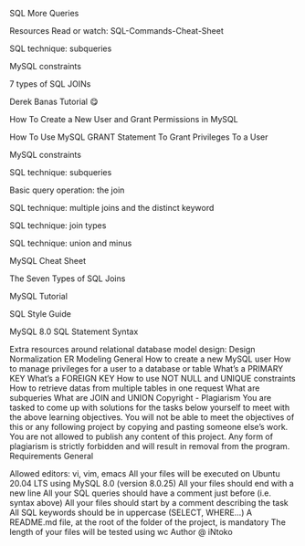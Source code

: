 SQL More Queries


Resources
Read or watch:
SQL-Commands-Cheat-Sheet

SQL technique: subqueries



MySQL constraints

7 types of SQL JOINs

Derek Banas Tutorial 😋

How To Create a New User and Grant Permissions in MySQL

How To Use MySQL GRANT Statement To Grant Privileges To a User

MySQL constraints

SQL technique: subqueries

Basic query operation: the join

SQL technique: multiple joins and the distinct keyword

SQL technique: join types

SQL technique: union and minus

MySQL Cheat Sheet

The Seven Types of SQL Joins

MySQL Tutorial

SQL Style Guide

MySQL 8.0 SQL Statement Syntax

Extra resources around relational database model design:
Design
Normalization
ER Modeling
General
How to create a new MySQL user
How to manage privileges for a user to a database or table
What’s a PRIMARY KEY
What’s a FOREIGN KEY
How to use NOT NULL and UNIQUE constraints
How to retrieve datas from multiple tables in one request
What are subqueries
What are JOIN and UNION
Copyright - Plagiarism
You are tasked to come up with solutions for the tasks below yourself to meet with the above learning objectives.
You will not be able to meet the objectives of this or any following project by copying and pasting someone else’s work.
You are not allowed to publish any content of this project.
Any form of plagiarism is strictly forbidden and will result in removal from the program.
Requirements
General

Allowed editors: vi, vim, emacs
All your files will be executed on Ubuntu 20.04 LTS using MySQL 8.0 (version 8.0.25)
All your files should end with a new line
All your SQL queries should have a comment just before (i.e. syntax above)
All your files should start by a comment describing the task
All SQL keywords should be in uppercase (SELECT, WHERE…)
A README.md file, at the root of the folder of the project, is mandatory
The length of your files will be tested using wc
Author
@ iNtoko
